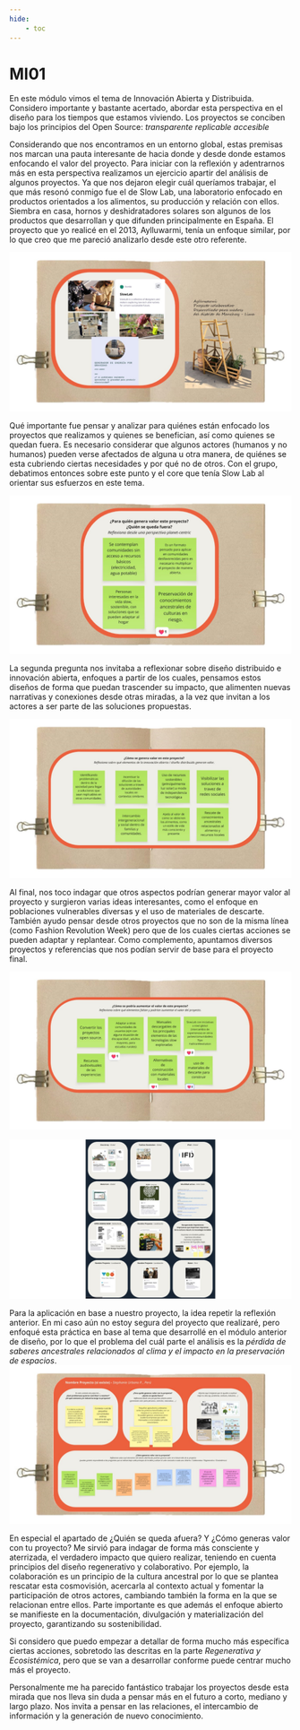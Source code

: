 ```yaml
---
hide:
    - toc
---
```


# MI01

En este módulo vimos el tema de Innovación Abierta y Distribuida. Considero importante y bastante acertado, abordar esta perspectiva en el diseño para los tiempos que estamos viviendo. 
Los proyectos se conciben bajo los principios del Open Source: *transparente* *replicable* *accesible*

Considerando que nos encontramos en un entorno global, estas premisas nos marcan una pauta interesante de hacia donde y desde donde estamos enfocando el valor del proyecto. Para iniciar con la reflexión y adentrarnos más en esta perspectiva realizamos un ejercicio apartir del análisis de algunos proyectos. Ya que nos dejaron elegir cuál queríamos trabajar, el que más resonó conmigo fue el de Slow Lab, una laboratorio enfocado en productos orientados a los alimentos, su producción y relación con ellos. Siembra en casa, hornos y deshidratadores solares son algunos de los productos que desarrollan y que difunden principalmente en España. El proyecto que yo realicé en el 2013, Aylluwarmi, tenía un enfoque similar, por lo que creo que me pareció analizarlo desde este otro referente.

![](../images/MI02/Diapositiva1.JPG)

Qué importante fue pensar y analizar para quiénes están enfocado los proyectos que realizamos y quienes se benefician, así como quienes se quedan fuera. Es necesario considerar que algunos actores (humanos y no humanos) pueden verse afectados de alguna u otra manera, de quiénes se esta cubriendo ciertas necesidades y por qué no de otros.  Con el grupo, debatimos entonces sobre este punto y el core que tenía Slow Lab al orientar sus esfuerzos en este tema.


![](../images/MI02/Diapositiva2.JPG)

La segunda pregunta nos invitaba a reflexionar sobre diseño distribuido e innovación abierta, enfoques a partir de los cuales, pensamos estos diseños de forma que puedan trascender su impacto, que alimenten nuevas narrativas y conexiones desde otras miradas, a la vez que invitan a los actores a ser parte de las soluciones propuestas. 

![](../images/MI02/Diapositiva3.JPG)

Al final, nos toco indagar que otros aspectos podrían generar mayor valor al proyecto y surgieron varias ideas interesantes, como el enfoque en poblaciones vulnerables diversas y el uso de materiales de descarte. También ayudo pensar desde otros proyectos que no son de la misma línea (como Fashion Revolution Week) pero que de los cuales ciertas acciones se pueden adaptar y replantear. 
 Como complemento, apuntamos diversos proyectos y referencias que nos podían servir de base para el proyecto final.


![](../images/MI02/Diapositiva4.JPG)


![](../images/MI02/Diapositiva5.JPG)

Para la aplicación en base a nuestro proyecto, la idea repetir la reflexión anterior.
En mi caso aún no estoy segura del proyecto que realizaré, pero enfoqué esta práctica en base al tema que desarrollé en el módulo anterior de diseño, por lo que el problema del cuál parte el análisis es la _pérdida de saberes ancestrales relacionados al clima y el impacto en la preservación de espacios_. 
![](../images/MI02/Diapositiva6.JPG)

En especial el apartado de ¿Quién se queda afuera? Y ¿Cómo generas valor con tu proyecto? Me sirvió para indagar de forma más consciente y aterrizada, el verdadero impacto que quiero realizar, teniendo en cuenta principios del diseño regenerativo y colaborativo. 
Por ejemplo, la colaboración es un principio de la cultura ancestral por lo que se plantea rescatar esta cosmovisión, acercarla al contexto actual y fomentar la participación de otros actores, cambiando también la forma en la que se relacionan entre ellos.  Parte importante es que además el enfoque abierto se manifieste en la documentación, divulgación y materialización del proyecto, garantizando su sostenibilidad. 

 Si considero que puedo empezar a detallar de forma mucho más específica ciertas acciones, sobretodo las descritas en la parte _Regenerativa y Ecosistémica_, pero que se van a desarrollar conforme puede centrar mucho más el proyecto.

 Personalmente me ha parecido fantástico trabajar los proyectos desde esta mirada que nos lleva sin duda a pensar más en el futuro a corto, mediano y largo plazo. Nos invita a pensar en las relaciones, el intercambio de información y la generación de nuevo conocimiento.